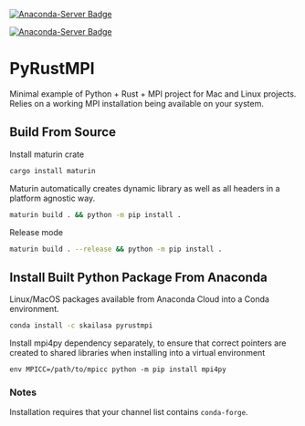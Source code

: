 [![Anaconda-Server Badge](https://anaconda.org/skailasa/pyrustmpi/badges/platforms.svg)](https://anaconda.org/skailasa/pyrustmpi)

[![Anaconda-Server Badge](https://anaconda.org/skailasa/pyrustmpi/badges/version.svg)](https://anaconda.org/skailasa/pyrustmpi)


# PyRustMPI

Minimal example of Python + Rust + MPI project for Mac and Linux projects. Relies on a working MPI installation being available on your system.

## Build From Source

Install maturin crate

```bash
cargo install maturin
```

Maturin automatically creates dynamic library as well as all headers in a platform agnostic way.

```bash
maturin build . && python -m pip install .
```

Release mode

```bash
maturin build . --release && python -m pip install .
```

## Install Built Python Package From Anaconda

Linux/MacOS packages available from Anaconda Cloud into a Conda environment.

```bash
conda install -c skailasa pyrustmpi
```

Install mpi4py dependency separately, to ensure that correct pointers are
created to shared libraries when installing into a virtual environment

```
env MPICC=/path/to/mpicc python -m pip install mpi4py
```

### Notes

Installation requires that your channel list contains `conda-forge`.
